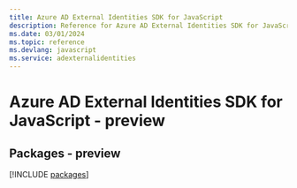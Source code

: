 ```yaml
---
title: Azure AD External Identities SDK for JavaScript
description: Reference for Azure AD External Identities SDK for JavaScript
ms.date: 03/01/2024
ms.topic: reference
ms.devlang: javascript
ms.service: adexternalidentities
---
```

# Azure AD External Identities SDK for JavaScript - preview
## Packages - preview
[!INCLUDE [packages](ad-external-identities-index.md)]